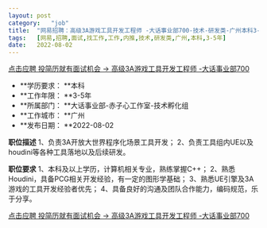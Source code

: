 ```yaml
---
layout:	post
category:	"job"
title:	"网易招聘：高级3A游戏工具开发工程师 -大话事业部700-技术-研发类-广州本科3-5年"
tags:	[网易,招聘,面试,找工作,工作,内推,技术,研发类,广州,本科,3-5年]
date:	2022-08-02
---
```


[点击应聘 投简历就有面试机会 -> 高级3A游戏工具开发工程师 -大话事业部700](http://mobile.bole.netease.com/bole/boleDetail?id=40524&employeeId=346f03c3cda5f04c&key=all)



- **学历要求： **本科
- **工作年限： **3-5年
- **所属部门： **大话事业部-赤子心工作室-技术孵化组
- **工作城市： **广州
- **发布日期： **2022-08-02



**职位描述**
1、负责3A开放大世界程序化场景工具开发；
2、负责工具组内UE以及houdini等各种工具落地以及后续研发。



**职位要求**
1、本科及以上学历，计算机相关专业，熟练掌握C++；
2、熟悉Houdini，具备PCG相关开发经验，有一定的图形学基础；
3、熟悉UE引擎及3A游戏的工具开发经验者优先；
4、具备良好的沟通及团队合作能力，编码规范，乐于分享。



[点击应聘 投简历就有面试机会 -> 高级3A游戏工具开发工程师 -大话事业部700](http://mobile.bole.netease.com/bole/boleDetail?id=40524&employeeId=346f03c3cda5f04c&key=all)